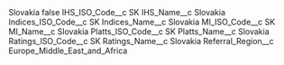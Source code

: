 <?xml version="1.0" encoding="UTF-8"?>
<CustomMetadata xmlns="http://soap.sforce.com/2006/04/metadata" xmlns:xsi="http://www.w3.org/2001/XMLSchema-instance" xmlns:xsd="http://www.w3.org/2001/XMLSchema">
    <label>Slovakia</label>
    <protected>false</protected>
    <values>
        <field>IHS_ISO_Code__c</field>
        <value xsi:type="xsd:string">SK</value>
    </values>
    <values>
        <field>IHS_Name__c</field>
        <value xsi:type="xsd:string">Slovakia</value>
    </values>
    <values>
        <field>Indices_ISO_Code__c</field>
        <value xsi:type="xsd:string">SK</value>
    </values>
    <values>
        <field>Indices_Name__c</field>
        <value xsi:type="xsd:string">Slovakia</value>
    </values>
    <values>
        <field>MI_ISO_Code__c</field>
        <value xsi:type="xsd:string">SK</value>
    </values>
    <values>
        <field>MI_Name__c</field>
        <value xsi:type="xsd:string">Slovakia</value>
    </values>
    <values>
        <field>Platts_ISO_Code__c</field>
        <value xsi:type="xsd:string">SK</value>
    </values>
    <values>
        <field>Platts_Name__c</field>
        <value xsi:type="xsd:string">Slovakia</value>
    </values>
    <values>
        <field>Ratings_ISO_Code__c</field>
        <value xsi:type="xsd:string">SK</value>
    </values>
    <values>
        <field>Ratings_Name__c</field>
        <value xsi:type="xsd:string">Slovakia</value>
    </values>
    <values>
        <field>Referral_Region__c</field>
        <value xsi:type="xsd:string">Europe_Middle_East_and_Africa</value>
    </values>
</CustomMetadata>

